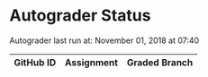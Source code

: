 # Autograder Status
Autograder last run at: November 01, 2018 at 07:40

| GitHub ID | Assignment | Graded Branch |
|-----------|------------|---------------|
